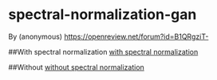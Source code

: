 # spectral-normalization-gan
By (anonymous) https://openreview.net/forum?id=B1QRgziT-

##With spectral normalization
[with spectral normalization](https://github.com/christiancosgrove/pytorch-spectral-normalization-gan/blob/master/with_sn.png?raw=true)

##Without 
[without spectral normalization](https://github.com/christiancosgrove/pytorch-spectral-normalization-gan/blob/master/without_sn.png?raw=true)
